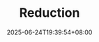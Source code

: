 ---
weight: 500
title: "Reduction"
description: ""
icon: "conversion_path"
date: "2025-06-24T19:39:54+08:00"
lastmod: "2025-06-24T19:39:54+08:00"
draft: true
toc: true
---